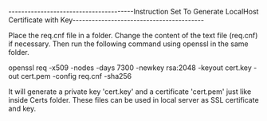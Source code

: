 ---------------------------------------Instruction Set To Generate LocalHost Certificate with Key-----------------------------------------

Place the req.cnf file in a folder. Change the content of the text file (req.cnf) if necessary. Then run the following command using openssl in the same folder.

openssl req -x509 -nodes -days 7300 -newkey rsa:2048 -keyout cert.key -out cert.pem -config req.cnf -sha256

It will generate a private key 'cert.key' and a certificate 'cert.pem' just like inside Certs folder. These files can be used in local server as SSL certificate and key.
